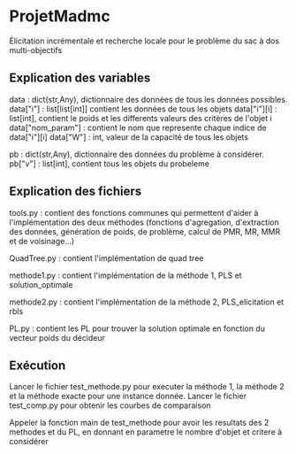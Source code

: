 # ProjetMadmc
Élicitation incrémentale et recherche locale pour le problème du sac à dos multi-objectifs


## Explication des variables

data : dict(str,Any), dictionnaire des données de tous les données possibles.
data["i"] : list[list[int]] contient les données de tous les objets
data["i"][i] : list[int], contient le poids et les differents valeurs des critères de l'objet i
data["nom_param"] : contient le nom que represente chaque indice de data["i"][i]
data["W"] : int, valeur de la capacité de tous les objets

pb : dict(str,Any), dictionnaire des données du problème à considérer.
pb["v"] : list[int], contient tous les objets du probeleme


## Explication des fichiers 

tools.py : contient des fonctions communes qui permettent d'aider à l'implémentation des deux méthodes 
           (fonctions d'agregation, d'extraction des données, génération de poids, de problème, calcul de PMR, MR, MMR et de voisinage...)

QuadTree.py : contient l'implémentation de quad tree

methode1.py : contient l'implémentation de la méthode 1, PLS et solution_optimale

methode2.py : contient l'implémentation de la méthode 2, PLS_elicitation et rbls

PL.py : contient les PL pour trouver la solution optimale en fonction du vecteur poids du décideur

## Exécution

Lancer le fichier test_methode.py pour executer la méthode 1, la méthode 2 et la méthode exacte pour une instance donnée.
Lancer le fichier test_comp.py pour obtenir les courbes de comparaison

Appeler la fonction main de test_methode pour avoir les resultats des 2 methodes et du PL, en donnant en parametre le nombre d'objet et critere à considérer
